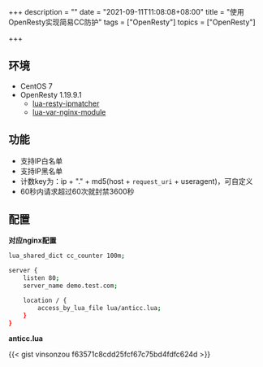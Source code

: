+++
description = ""
date = "2021-09-11T11:08:08+08:00"
title = "使用OpenResty实现简易CC防护"
tags = ["OpenResty"]
topics = ["OpenResty"]

+++

## 环境

- CentOS 7
- OpenResty 1.19.9.1
    - [lua-resty-ipmatcher](https://github.com/api7/lua-resty-ipmatcher)
    - [lua-var-nginx-module](https://github.com/api7/lua-var-nginx-module)

## 功能

- 支持IP白名单
- 支持IP黑名单
- 计数key为：ip + "." + md5(host + `request_uri` + useragent)，可自定义
- 60秒内请求超过60次就封禁3600秒

## 配置

**对应nginx配置**

```sh
lua_shared_dict cc_counter 100m;

server {
    listen 80;
    server_name demo.test.com;

    location / {
        access_by_lua_file lua/anticc.lua;
    }
}
```

**anticc.lua**

{{< gist vinsonzou f63571c8cdd25fcf67c75bd4fdfc624d >}}
